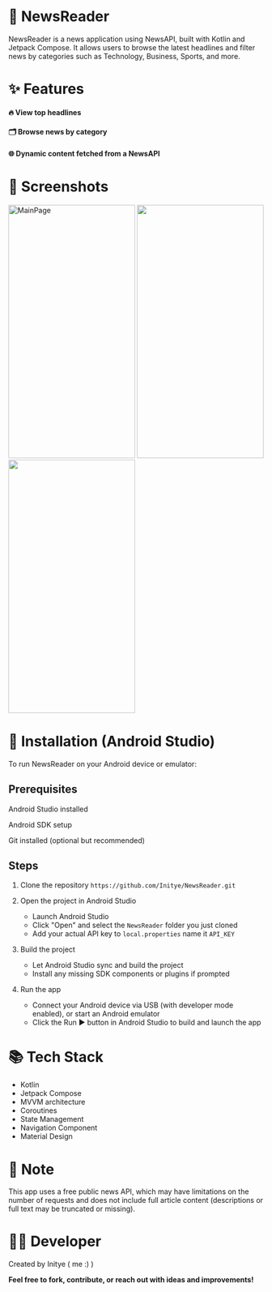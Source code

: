 # 📰 NewsReader
NewsReader is a  news application using NewsAPI, built with Kotlin and Jetpack Compose. It allows users to browse the latest headlines and filter news by categories such as Technology, Business, Sports, and more.

# ✨ Features
#### 🔥 View top headlines

#### 🗂️ Browse news by category

#### 🌐 Dynamic content fetched from a NewsAPI

# 📸 Screenshots

<p float="left">
   <img src="https://github.com/user-attachments/assets/71d7a978-b144-4fd3-a673-ceefdbb12ce7" alt="MainPage" width="250" height="500"/>
   <img src="https://github.com/user-attachments/assets/d485b134-7475-4a4d-aad3-570b1485a30b" alt="" width="250" height="500"/>
   <img src="https://github.com/user-attachments/assets/c8de2cb9-7872-4b24-9613-b68023842a62" alt="" width="250" height="500"/>
</p>

# 🚀 Installation (Android Studio)
To run NewsReader on your Android device or emulator:

## Prerequisites
Android Studio installed

Android SDK setup

Git installed (optional but recommended)

## Steps
1. Clone the repository
```https://github.com/Initye/NewsReader.git```
2. Open the project in Android Studio  
   - Launch Android Studio  
   - Click "Open" and select the `NewsReader` folder you just cloned
   - Add your actual API key to `local.properties` name it `API_KEY`

3. Build the project  
   - Let Android Studio sync and build the project  
   - Install any missing SDK components or plugins if prompted

4. Run the app  
   - Connect your Android device via USB (with developer mode enabled), or start an Android emulator  
   - Click the Run ▶️ button in Android Studio to build and launch the app
     
# 📚 Tech Stack
- Kotlin
- Jetpack Compose
- MVVM architecture
- Coroutines
- State Management
- Navigation Component
- Material Design

# 📌 Note
This app uses a free public news API, which may have limitations on the number of requests and does not include full article content (descriptions or full text may be truncated or missing).
# 👨‍💻 Developer
Created by Initye ( me :) )

**Feel free to fork, contribute, or reach out with ideas and improvements!**
